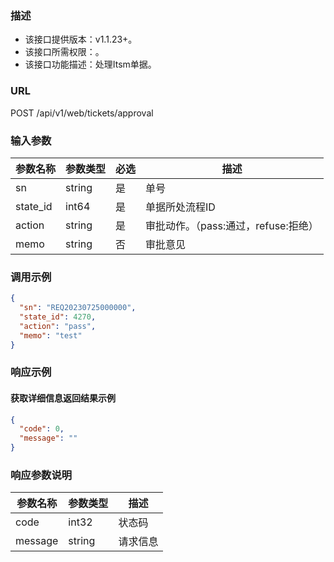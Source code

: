 ### 描述

- 该接口提供版本：v1.1.23+。
- 该接口所需权限：。
- 该接口功能描述：处理Itsm单据。

### URL

POST /api/v1/web/tickets/approval

### 输入参数

| 参数名称      | 参数类型    | 必选 | 描述                       |
|-----------|---------|----|--------------------------|
| sn	       | string	 | 是	 | 单号                       |
| state_id	 | int64	  | 是	 | 单据所处流程ID                 |
| action	   | string	 | 是	 | 审批动作。（pass:通过，refuse:拒绝） |
| memo	     | string	 | 否	 | 审批意见                     |

### 调用示例

```json
{
  "sn": "REQ20230725000000",
  "state_id": 4270,
  "action": "pass",
  "memo": "test"
}
```

### 响应示例

#### 获取详细信息返回结果示例

```json
{
  "code": 0,
  "message": ""
}
```

### 响应参数说明

| 参数名称    | 参数类型   | 描述   |
|---------|--------|------|
| code    | int32  | 状态码  |
| message | string | 请求信息 |
